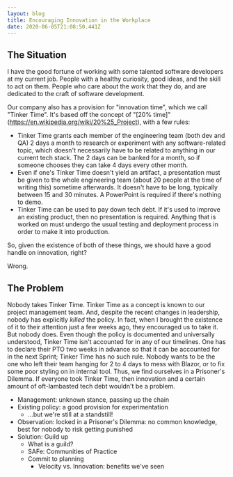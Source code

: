 ```yaml
---
layout: blog
title: Encouraging Innovation in the Workplace
date: 2020-06-05T21:08:50.441Z
---
```

## The Situation
I have the good fortune of working with some talented software developers at my current job. People with a healthy curiosity, good ideas, and the skill to act on them. People who care about the work that they do, and are dedicated to the craft of software development.

Our company also has a provision for "innovation time", which we call "Tinker Time". It's based off the concept of "[20% time]"(https://en.wikipedia.org/wiki/20%25_Project), with a few rules:
- Tinker Time grants each member of the engineering team (both dev and QA) 2 days a month to research or experiment with any software-related topic, which doesn't necessarily have to be related to anything in our current tech stack. The 2 days can be banked for a month, so if someone chooses they can take 4 days every other month.
- Even if one's Tinker Time doesn't yield an artifact, a presentation must be given to the whole engineering team (about 20 people at the time of writing this) sometime afterwards. It doesn't have to be long, typically between 15 and 30 minutes. A PowerPoint is required if there's nothing to demo.
- Tinker Time can be used to pay down tech debt. If it's used to improve an existing product, then no presentation is required. Anything that is worked on must undergo the usual testing and deployment process in order to make it into production.

So, given the existence of both of these things, we should have a good handle on innovation, right?


Wrong.

## The Problem
Nobody takes Tinker Time. Tinker Time as a concept is known to our project management team. And, despite the recent changes in leadership, nobody has explicitly _killed_ the policy. In fact, when I brought the existence of it to their attention just a few weeks ago, they encouraged us to take it. But nobody does. Even though the policy is documented and universally understood, Tinker Time isn't accounted for in any of our timelines. One has to declare their PTO two weeks in advance so that it can be accounted for in the next Sprint; Tinker Time has no such rule. Nobody wants to be the one who left their team hanging for 2 to 4 days to mess with Blazor, or to fix some poor styling on in internal tool. Thus, we find ourselves in a Prisoner's Dilemma. If everyone took Tinker Time, then innovation and a certain amount of oft-lambasted tech debt wouldn't be a problem.

- Management: unknown stance, passing up the chain
- Existing policy: a good provision for experimentation
    - ...but we're still at a standstill!
- Observation: locked in a Prisoner's Dilemma: no common knowledge, best for nobody to risk getting punished
- Solution: Guild up
    - What is a guild?
    - SAFe: Communities of Practice
    - Commit to planning
        - Velocity vs. Innovation: benefits we've seen